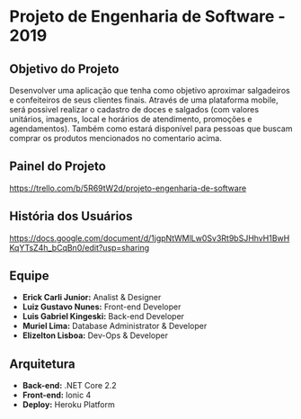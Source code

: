 # Projeto de Engenharia de Software - 2019

**Objetivo do Projeto**
--------------------------
Desenvolver uma aplicação que tenha como objetivo aproximar salgadeiros e confeiteiros de seus clientes finais.
Através de uma plataforma mobile, será possivel realizar o cadastro de doces e salgados (com valores unitários, imagens, local e horários de atendimento, promoções e agendamentos). Também como estará disponível para pessoas que buscam comprar os produtos mencionados no comentario acima.

**Painel do Projeto**
--------------------------
https://trello.com/b/5R69tW2d/projeto-engenharia-de-software

**História dos Usuários**
--------------------------
https://docs.google.com/document/d/1jgpNtWMlLw0Sv3Rt9bSJHhvH1BwHKqYTsZ4h_bCqBn0/edit?usp=sharing
 
**Equipe**
--------------------------
 * __Erick Carli Junior:__ Analist & Designer
 * __Luiz Gustavo Nunes:__ Front-end Developer
 * __Luis Gabriel Kingeski:__ Back-end Developer
 * __Muriel Lima:__ Database Administrator & Developer
 * __Elizelton Lisboa:__ Dev-Ops & Developer

**Arquitetura**
--------------------------
* __Back-end:__ .NET Core 2.2
* __Front-end:__ Ionic 4
* __Deploy:__ Heroku Platform
